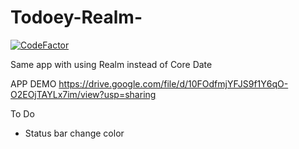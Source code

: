 # Todoey-Realm-
[![CodeFactor](https://www.codefactor.io/repository/github/prefect1109/todoey-realm-/badge)](https://www.codefactor.io/repository/github/prefect1109/todoey-realm-)

Same app with using Realm instead of Core Date

APP DEMO
https://drive.google.com/file/d/10FOdfmjYFJS9f1Y6qO-O2EOjTAYLx7im/view?usp=sharing

To Do
- Status bar change color
